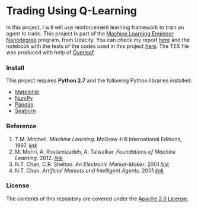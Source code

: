 Trading Using Q-Learning
==================

In this project, I will will use reinforcement learning framework to train an agent to trade. This project is part of the [Machine Learning Engineer Nanodegree](https://www.udacity.com/course/machine-learning-engineer-nanodegree--nd009) program, from Udacity. You can check my report <a href="" target="_blank">here</a> and the notebook with the tests of the codes used in this project <a href="http://nbviewer.jupyter.org/github/ucaiado/QLearning_Trading/blob/66600448c8b957fd9cfaeb41a170b0365eef71d3/learning_trade.ipynb" target="_blank">here</a>. The TEX file was produced with help of [Overleaf]().


### Install
This project requires **Python 2.7** and the following Python libraries installed:

- [Matplotlib](http://matplotlib.org/)
- [NumPy](http://www.numpy.org/)
- [Pandas](http://pandas.pydata.org)
- [Seaborn](https://web.stanford.edu/~mwaskom/software/seaborn/)


### Reference
1. T.M. Mitchell.  *Machine  Learning*.   McGraw-Hill International Editions, 1997. [*link*](http://www.cs.cmu.edu/afs/cs.cmu.edu/user/mitchell/ftp/mlbook.html)
2. M. Mohri, A. Rostamizadeh, A. Talwalkar. *Foundations of Machine Learning*. 2012. [*link*](https://mitpress.mit.edu/books/foundations-machine-learning)
3. N.T. Chan, C.R. Shelton.  *An Electronic Market-Maker*. 2001 [*link*](ftp://publications.ai.mit.edu/ai-publications/2001/AIM-2001-005.pdf)
4. N.T. Chan.  *Artificial Markets and Intelligent Agents*. 2001 [*link*](http://cbcl.mit.edu/cbcl/publications/theses/thesis-chan.pdf)


### License
The contents of this repository are covered under the [Apache 2.0 License](LICENSE.md).
